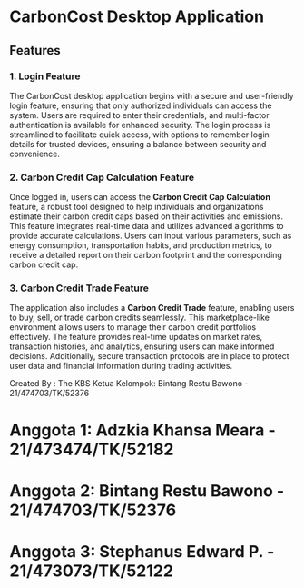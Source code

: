 # CarbonCost Desktop Application

## Features

### 1. Login Feature
The CarbonCost desktop application begins with a secure and user-friendly login feature, ensuring that only authorized individuals can access the system. Users are required to enter their credentials, and multi-factor authentication is available for enhanced security. The login process is streamlined to facilitate quick access, with options to remember login details for trusted devices, ensuring a balance between security and convenience.

### 2. Carbon Credit Cap Calculation Feature
Once logged in, users can access the **Carbon Credit Cap Calculation** feature, a robust tool designed to help individuals and organizations estimate their carbon credit caps based on their activities and emissions. This feature integrates real-time data and utilizes advanced algorithms to provide accurate calculations. Users can input various parameters, such as energy consumption, transportation habits, and production metrics, to receive a detailed report on their carbon footprint and the corresponding carbon credit cap.

### 3. Carbon Credit Trade Feature
The application also includes a **Carbon Credit Trade** feature, enabling users to buy, sell, or trade carbon credits seamlessly. This marketplace-like environment allows users to manage their carbon credit portfolios effectively. The feature provides real-time updates on market rates, transaction histories, and analytics, ensuring users can make informed decisions. Additionally, secure transaction protocols are in place to protect user data and financial information during trading activities.

Created By : The KBS
Ketua Kelompok: Bintang Restu Bawono - 21/474703/TK/52376

# Anggota 1: Adzkia Khansa Meara - 21/473474/TK/52182
# Anggota 2: Bintang Restu Bawono - 21/474703/TK/52376
# Anggota 3: Stephanus Edward P. - 21/473073/TK/52122